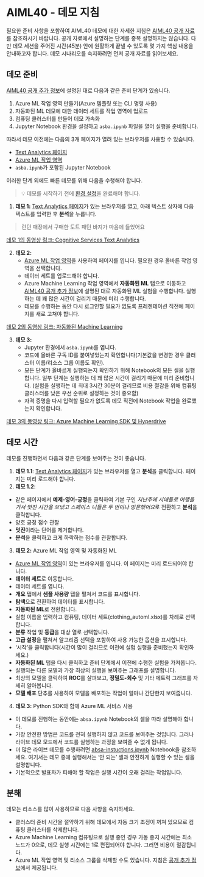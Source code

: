 # <a name="aiml40---demo-instructions"></a>AIML40 - 데모 지침

필요한 준비 사항을 포함하여 AIML40 데모에 대한 자세한 지침은 [AIML40 공개 자료](http://github.com/microsoft/ignite-learning-paths/aiml/aiml40/)를 참조하시기 바랍니다. 공개 자료에서 설명하는 단계를 중복 설명하지는 않습니다. 다만 데모 세션을 주어진 시간(45분) 안에 원활하게 끝낼 수 있도록 몇 가지 핵심 내용을 안내하고자 합니다. 데모 시나리오를 숙지하려면 먼저 공개 자료를 읽어보세요.

## <a name="demo-preparation"></a>데모 준비

[AIML40 공개 추가 정보](http://github.com/microsoft/ignite-learning-paths/aiml/aiml40/README.md)에 설명된 대로 다음과 같은 준비 단계가 있습니다.

1. Azure ML 작업 영역 만들기(Azure 템플릿 또는 CLI 명령 사용)
2. 자동화된 ML 데모에 대한 데이터 세트를 작업 영역에 업로드
3. 컴퓨팅 클러스터를 만들어 데모 가속화
4. Jupyter Notebook 환경을 설정하고 `asba.ipynb` 파일을 열어 실행을 준비합니다.

따라서 데모 이전에는 다음의 3개 페이지가 열려 있는 브라우저를 사용할 수 있습니다.
 - [Text Analytics 페이지](https://azure.microsoft.com/services/cognitive-services/text-analytics/?WT.mc_id=msignitethetour2019-github-aiml40)
 - [Azure ML 작업 영역](http://ml.azure.com)
 - `asba.ipynb`가 포함된 Jupyter Notebook

이러한 단계 외에도 빠른 데모를 위해 다음을 수행해야 합니다.

> 💡 데모를 시작하기 전에 [환경 설정](https://github.com/microsoft/ignite-learning-paths-training-aiml/blob/master/aiml40/Demo.md#demo-preparation)을 완료해야 합니다.

1. **데모 1:** [Text Analytics 페이지](https://azure.microsoft.com/services/cognitive-services/text-analytics/?WT.mc_id=msignitethetour2019-github-aiml40)가 있는 브라우저를 열고, 아래 텍스트 상자에 다음 텍스트를 입력한 후 **분석**을 누릅니다. 
> 런던 매장에서 구매한 도트 패턴 바지가 마음에 들었어요

[데모 1의 동영상 링크: Cognitive Services Text Analytics](https://youtu.be/QJxjm5BirOA)

2. **데모 2:**
   - [Azure ML 작업 영역](http://ml.azure.com)을 사용하여 페이지를 엽니다. 필요한 경우 올바른 작업 영역을 선택합니다.
   - 데이터 세트를 업로드해야 합니다.
   - Azure Machine Learning 작업 영역에서 **자동화된 ML** 탭으로 이동하고 [AIML40 공개 추가 정보](http://github.com/microsoft/ignite-learning-paths/aiml/aiml40/README.md)에 설명된 대로 자동화된 ML 실험을 수행합니다. 실행하는 데 꽤 많은 시간이 걸리기 때문에 미리 수행합니다.
   - 데모를 수행하는 동안 다시 로그인할 필요가 없도록 프레젠테이션 직전에 페이지를 새로 고쳐야 합니다.

[데모 2의 동영상 링크: 자동화된 Machine Learning](https://youtu.be/qrstXN6TLZk)

3. **데모 3:**
   - Jupyter 환경에서 `asba.ipynb`를 엽니다.
   - 코드에 올바른 구독 ID를 붙여넣었는지 확인합니다(기본값을 변경한 경우 클러스터 이름/리소스 그룹 이름도 확인).
   - 모든 단계가 올바르게 실행되는지 확인하기 위해 Notebook의 모든 셀을 실행합니다. 일부 단계는 실행하는 데 꽤 많은 시간이 걸리기 때문에 미리 준비합니다. (실험을 실행하는 데 최대 3시간 30분이 걸리므로 비용 절감을 위해 컴퓨팅 클러스터를 낮은 우선 순위로 설정하는 것이 중요함)
   - 자격 증명을 다시 입력할 필요가 없도록 데모 직전에 Notebook 작업을 완료했는지 확인합니다.

[데모 3의 동영상 링크: Azure Machine Learning SDK 및 Hyperdrive](https://youtu.be/sccNTPO3PwU)


## <a name="demo-time"></a>데모 시간

데모를 진행하면서 다음과 같은 단계를 보여주는 것이 좋습니다.

1. **데모 1.1**: [Text Analytics 페이지](https://azure.microsoft.com/services/cognitive-services/text-analytics/?WT.mc_id=msignitethetour2019-github-aiml40)가 있는 브라우저를 열고 **분석**을 클릭합니다. 페이지는 미리 로드해야 합니다.
2. **데모 1.2**: 
  - 같은 페이지에서 **예제-영어-긍정**을 클릭하여 기본 구인 *지난주에 시애틀로 여행을 가서 멋진 시간을 보냈고 스페이스 니들은 두 번이나 방문했어요*로 전환하고 **분석**을 클릭합니다.
  - 양호 긍정 점수 관찰
  - **멋진**이라는 단어를 제거합니다.
  - **분석**을 클릭하고 크게 하락하는 점수를 관찰합니다.
3. **데모 2:** Azure ML 작업 영역 및 자동화된 ML
  - [Azure ML 작업 영역](http://ml.azure.com)이 있는 브라우저를 엽니다. 이 페이지는 미리 로드되어야 합니다.
  - **데이터 세트**로 이동합니다.
  - 데이터 세트를 엽니다.
  - **개요** 탭에서 **샘플 사용량** 탭을 펼쳐서 코드를 표시합니다.
  - **탐색**으로 전환하여 데이터를 표시합니다.
  - **자동화된 ML**로 전환합니다.
  - 실험 이름을 입력하고 컴퓨팅, 데이터 세트(clothing_automl.xlsx)를 차례로 선택합니다.
  - **분류** 작업 및 **등급**을 대상 열로 선택합니다.
  - **고급 설정**을 펼쳐서 알고리즘 선택을 포함하여 사용 가능한 옵션을 표시합니다.
  - ‘시작’을 클릭합니다(시간이 많이 걸리므로 이전에 실험 실행을 준비했는지 확인하세요.) 
  - **자동화된 ML** 탭을 다시 클릭하고 준비 단계에서 이전에 수행한 실험을 가져옵니다.
  - 실행되는 다른 모델과 가장 최상의 실행을 보여주는 그래프를 설명합니다.
  - 최상의 모델을 클릭하여 **ROC**를 살펴보고, **정밀도-회수** 및 기타 메트릭 그래프를 자세히 알아봅니다.
  - **모델 배포** 단추를 사용하여 모델을 배포하는 작업이 얼마나 간단한지 보여줍니다.
4. **데모 3:** Python SDK와 함께 Azure ML 서비스 사용
  - 이 데모를 진행하는 동안에는 `absa.ipynb` Notebook의 셀을 따라 설명해야 합니다.
  - 가장 안전한 방법은 코드를 전혀 실행하지 않고 코드를 보여주는 것입니다. 그러나 라이브 데모 모드에서 코드를 실행하는 과정을 보여줄 수 없게 됩니다.
  - 더 많은 라이브 데모를 수행하려면 [absa-instuctions.ipynb](absa-instuctions.ipynb) Notebook을 참조하세요. 여기서는 데모 중에 실행해서는 ‘안 되는’ 셀과 안전하게 실행할 수 있는 셀을 설명합니다. 
  - 기본적으로 발표자가 피해야 할 작업은 실행 시간이 오래 걸리는 작업입니다.

## <a name="tear-down"></a>분해

데모는 리소스를 많이 사용하므로 다음 사항을 숙지하세요.
* 클러스터 준비 시간을 절약하기 위해 데모에서 자동 크기 조정이 꺼져 있으므로 컴퓨팅 클러스터를 삭제합니다.
* Azure Machine Learning 컴퓨팅으로 실행 중인 경우 가동 중지 시간에는 최소 노드가 0으로, 데모 실행 시간에는 1로 편집되어야 합니다. 그러면 비용이 절감됩니다.
* Azure ML 작업 영역 및 리소스 그룹을 삭제할 수도 있습니다. 지침은 [공개 추가 정보](http://github.com/microsoft/ignite-learning-paths/aiml/aiml40/README.md)에서 제공됩니다.

